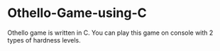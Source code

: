 # Othello-Game-using-C

Othello game is written in C. You can play this game on console with 2 types of hardness levels.
